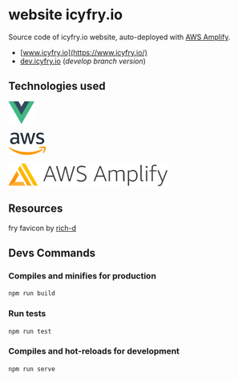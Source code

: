 # website icyfry.io

Source code of icyfry.io website, auto-deployed with [AWS Amplify](https://aws.amazon.com/fr/amplify/). 

* [www.icyfry.io](https://www.icyfry.io/)
* [dev.icyfry.io](https://dev.icyfry.io/) (*develop branch version*)

## Technologies used

<a href="https://vuejs.org/" target="_blank"><img src="doc/vue.js.png" alt="vue.js" title="vue.js" height="45"/></a>

<a href="https://aws.amazon.com/" target="_blank"><img src="doc/aws.png" alt="aws" title="aws" height="45"/></a>

<a href="https://aws.amazon.com/fr/amplify/" target="_blank"><img src="doc/amplify.png" alt="aws - amplify" title="aws - amplify" height="45"/></a>

## Resources

fry favicon by [rich-d](http://www.softicons.com/designers/rich-d) 

## Devs Commands

### Compiles and minifies for production
```
npm run build
```

### Run tests
```
npm run test
```

### Compiles and hot-reloads for development
```
npm run serve
```
